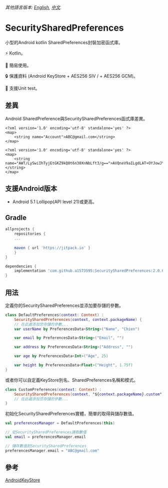 *其他語言版本: [English](README.md), [中文](README.zh-tw.md).*

# SecuritySharedPreferences
小型的Android kotlin SharedPreferences封裝加密函式庫。

⚡ Kotlin。

🚀 簡易使用。

🔒 保護資料 (Android KeyStore + AES256 SIV / + AES256 GCM)。

🧪 支援Unit test。

## 差異
Android SharedPreference與SecuritySharedPreferences函式庫差異。
```
<?xml version='1.0' encoding='utf-8' standalone='yes' ?>
<map>
    <string name="Account">ABC@gmail.com</string>
</map>
```

```
<?xml version='1.0' encoding='utf-8' standalone='yes' ?>
<map>
    <string name="AWT/LySwiIhTyjEtGKZ9kQ0t6n30XnNbLft3/g==">AVQneV9aILgdLAT+OYJowJYWzeRktEj7gsttnTN4bLXMa690QKYnBWq1MuwnFpYAhjV/Gna2axuvqw==</string>
</map>
```

## 支援Android版本
- Android 5.1 Lollipop(API level 21)或更高。

## Gradle
```groovy
allprojects {
    repositories {
    ...
    
    maven { url 'https://jitpack.io' }
    }
}
```

```groovy
dependencies {
    implementation 'com.github.a1573595:SecuritySharedPreferences:2.0.0'
}
```

## 用法
定義你的SecuritySharedPreferences並添加要存儲的參數。
```kotlin
class DefaultPreferences(context: Context) :
    SecuritySharedPreferences(context, context.packageName) {
    // 在此處添加您存儲的參數...
    var userName by PreferencesData<String>("Name", "Chien")

    var email by PreferencesData<String>("Email", "")

    var address by PreferencesData<String>("Address", "")

    var age by PreferencesData<Int>("Age", 25)

    var height by PreferencesData<Float>("Height", 1.75f)
}
```

或者你可以自定義KeyStore別名、SharedPreferences名稱和模式。
```kotlin
class CustomPreferences(context: Context) :
    SecuritySharedPreferences(context, "${context.packageName}.custom") {
    // 在此處添加您存儲的參數...
}
```

初始化SecuritySharedPreferences實體，簡單的取得與儲存數值。

```kotlin
val preferencesManager = DefaultPreferences(this)

// 從SecuritySharedPreferences讀取數值
val email = preferencesManager.email

// 儲存數值到SecuritySharedPreferences
preferencesManager.email = "ABC@gmail.com"
```

## 參考
[AndroidKeyStore](https://github.com/joetsaitw/AndroidKeyStore)
